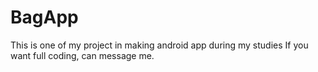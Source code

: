 # BagApp
This is one of my project in making android app during my studies
If you want full coding, can message me.
